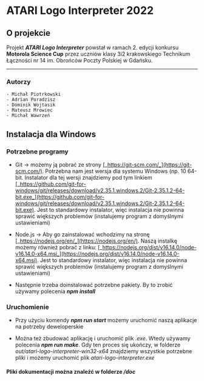 # ATARI Logo Interpreter 2022

## O projekcie

Projekt **_ATARI Logo Interpreter_** powstał w ramach 2. edycji konkursu **Motorola Science Cup** przez uczniów klasy 3i2 krakowskiego Technikum Łączności nr 14 im. Obrońców Poczty Polskiej w Gdańsku.

---

### Autorzy
```
- Michał Piotrkowski
- Adrian Poradzisz
- Dominik Wojtasik
- Mateusz Mrowiec
- Michał Wawrzeń
```


## Instalacja dla Windows

  

### Potrzebne programy

  

- Git -> możemy ją pobrać ze strony [_https://git-scm.com/_](https://git-scm.com/). Potrzebna nam jest wersja dla systemu Windows (np. 10 64-bit. Instalator dla tej wersji znajdziemy pod tym linkiem [_https://github.com/git-for-windows/git/releases/download/v2.35.1.windows.2/Git-2.35.1.2-64-bit.exe_](https://github.com/git-for-windows/git/releases/download/v2.35.1.windows.2/Git-2.35.1.2-64-bit.exe). Jest to standardowy instalator, więc instalacja nie powinna sprawić większych problemów (instalujemy program z domyślnymi ustawieniami)

  

- Node.js -> Aby go zainstalować wchodzimy na stronę [_https://nodejs.org/en/_](https://nodejs.org/en/). Naszą instalkę możemy również pobrać z linku: [_https://nodejs.org/dist/v16.14.0/node-v16.14.0-x64.msi_](https://nodejs.org/dist/v16.14.0/node-v16.14.0-x64.msi). Jest to standardowy instalator, więc instalacja nie powinna sprawić większych problemów (instalujemy program z domyślnymi ustawieniami)
- Następnie trzeba doinstalować potrzebne pakiety. By to zrobić używamy polecenia **_npm install_**

### Uruchomienie

- Przy użyciu komendy **_npm run start_** możemy uruchomić naszą aplikacje na potrzeby deweloperskie

- Można też zbudować aplikację i uruchomić plik _.exe_. Wtedy używamy polecenia **_npm run make_**. Gdy ten proces się ukończy, w folderze _out/atari-logo-interpreter-win32-x64_ znajdziemy wszystkie potrzebne pliki i możemy uruchomić plik _atari-logo-interpreter.exe_

#### Pliki dokumentacji można znaleźć w folderze **_/doc_**
